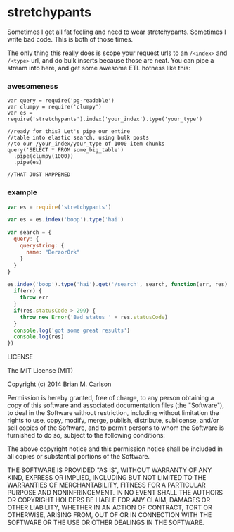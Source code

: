 # stretchypants

Sometimes I get all fat feeling and need to wear stretchypants.  Sometimes I write bad code.  This is both of those times.

The only thing this really does is scope your request urls to an `/<index>` and `/<type>` url, and do bulk inserts because those are neat.  You can pipe a stream into here, and get some awesome ETL hotness like this:


### awesomeness
```
var query = require('pg-readable')
var clumpy = require('clumpy')
var es = require('stretchypants').index('your_index').type('your_type')

//ready for this? Let's pipe our entire
//table into elastic search, using bulk posts
//to our /your_index/your_type of 1000 item chunks
query('SELECT * FROM some_big_table')
  .pipe(clumpy(1000))
  .pipe(es)
  
//THAT JUST HAPPENED
```


### example

```js
var es = require('stretchypants')

var es = es.index('boop').type('hai')

var search = {
  query: {
    querystring: {
      name: "Berzor0rk"
    }
  }
}

es.index('boop').type('hai').get('/search', search, function(err, res) {
  if(err) {
    throw err
  }
  if(res.statusCode > 299) {
    throw new Error('Bad status ' + res.statusCode)
  }
  console.log('got some great results')
  console.log(res)
})
```


LICENSE

The MIT License (MIT)

Copyright (c) 2014 Brian M. Carlson

Permission is hereby granted, free of charge, to any person obtaining a copy
of this software and associated documentation files (the "Software"), to deal
in the Software without restriction, including without limitation the rights
to use, copy, modify, merge, publish, distribute, sublicense, and/or sell
copies of the Software, and to permit persons to whom the Software is
furnished to do so, subject to the following conditions:

The above copyright notice and this permission notice shall be included in
all copies or substantial portions of the Software.

THE SOFTWARE IS PROVIDED "AS IS", WITHOUT WARRANTY OF ANY KIND, EXPRESS OR
IMPLIED, INCLUDING BUT NOT LIMITED TO THE WARRANTIES OF MERCHANTABILITY,
FITNESS FOR A PARTICULAR PURPOSE AND NONINFRINGEMENT. IN NO EVENT SHALL THE
AUTHORS OR COPYRIGHT HOLDERS BE LIABLE FOR ANY CLAIM, DAMAGES OR OTHER
LIABILITY, WHETHER IN AN ACTION OF CONTRACT, TORT OR OTHERWISE, ARISING FROM,
OUT OF OR IN CONNECTION WITH THE SOFTWARE OR THE USE OR OTHER DEALINGS IN
THE SOFTWARE.
